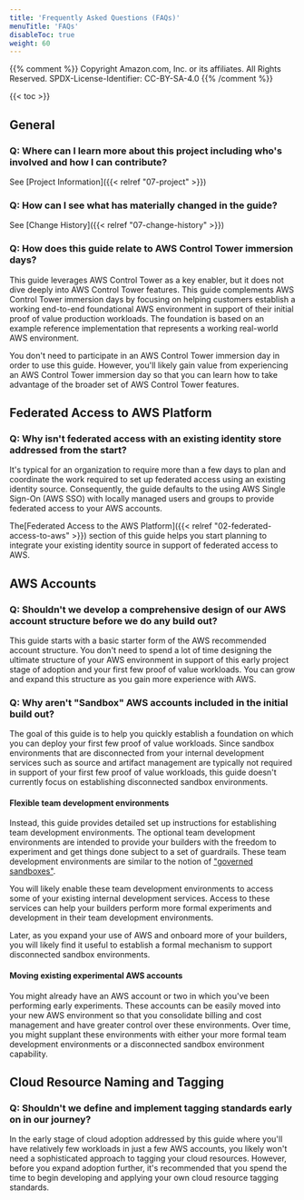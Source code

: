 ```yaml
---
title: 'Frequently Asked Questions (FAQs)'
menuTitle: 'FAQs'
disableToc: true
weight: 60
---
```


{{% comment %}}
Copyright Amazon.com, Inc. or its affiliates. All Rights Reserved.
SPDX-License-Identifier: CC-BY-SA-4.0
{{% /comment %}}

{{< toc >}}

## General

### Q: Where can I learn more about this project including who's involved and how I can contribute?

See [Project Information]({{< relref "07-project" >}})

### Q: How can I see what has materially changed in the guide?

See [Change History]({{< relref "07-change-history" >}})

### Q: How does this guide relate to AWS Control Tower immersion days?

This guide leverages AWS Control Tower as a key enabler, but it does not dive deeply into AWS Control Tower features. This guide complements AWS Control Tower immersion days by focusing on helping customers establish a working end-to-end foundational AWS environment in support of their initial proof of value production workloads.  The foundation is based on an example reference implementation that represents a working real-world AWS environment.

You don't need to participate in an AWS Control Tower immersion day in order to use this guide. However, you'll likely gain value from experiencing an AWS Control Tower immersion day so that you can learn how to take advantage of the broader set of AWS Control Tower features.

## Federated Access to AWS Platform

### Q: Why isn't federated access with an existing identity store addressed from the start?

It's typical for an organization to require more than a few days to plan and coordinate the work required to set up federated access using an existing identity source. Consequently, the guide defaults to the using AWS Single Sign-On (AWS SSO) with locally managed users and groups to provide federated access to your AWS accounts.

The[Federated Access to the AWS Platform]({{< relref "02-federated-access-to-aws" >}}) section of this guide helps you start planning to integrate your existing identity source in support of federated access to AWS.

## AWS Accounts

### Q: Shouldn't we develop a comprehensive design of our AWS account structure before we do any build out?

This guide starts with a basic starter form of the AWS recommended account structure. You don't need to spend a lot of time designing the ultimate structure of your AWS environment in support of this early project stage of adoption and your first few proof of value workloads.  You can grow and expand this structure as you gain more experience with AWS.

### Q: Why aren't "Sandbox" AWS accounts included in the initial build out?

The goal of this guide is to help you quickly establish a foundation on which you can deploy your first few proof of value workloads. Since sandbox environments that are disconnected from your internal development services such as source and artifact management are typically not required in support of your first few proof of value workloads, this guide doesn't currently focus on establishing disconnected sandbox environments.

#### Flexible team development environments

Instead, this guide provides detailed set up instructions for establishing team development environments. The optional team development environments are intended to provide your builders with the freedom to experiment and get things done subject to a set of guardrails.  These team development environments are similar to the notion of ["governed sandboxes"](https://www.flux7.com/blog/aws-best-practice-sandbox-accounts-provide-secure-middle-ground/).

You will likely enable these team development environments to access some of your existing internal development services.  Access to these services can help your builders perform more formal experiments and development in their team development environments.

Later, as you expand your use of AWS and onboard more of your builders, you will likely find it useful to establish a formal mechanism to support disconnected sandbox environments.

#### Moving existing experimental AWS accounts

You might already have an AWS account or two in which you've been performing early experiments. These accounts can be easily moved into your new AWS environment so that you consolidate billing and cost management and have greater control over these environments.  Over time, you might supplant these environments with either your more formal team development environments or a disconnected sandbox environment capability.

## Cloud Resource Naming and Tagging

### Q: Shouldn't we define and implement tagging standards early on in our journey?

In the early stage of cloud adoption addressed by this guide where you'll have relatively few workloads in just a few AWS accounts, you likely won't need a sophisticated approach to tagging your cloud resources.  However, before you expand adoption further, it's recommended that you spend the time to begin developing and applying your own cloud resource tagging standards.
